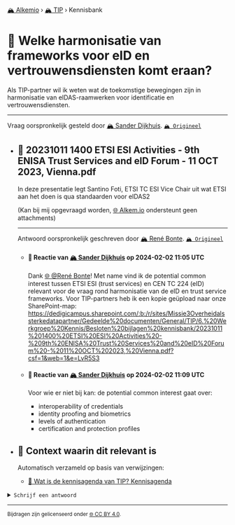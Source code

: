 [🏔️ Alkemio](https://welcome.alkem.io/) › [🏔️ TIP](https://alkem.io/tip/dashboard) › Kennisbank
# 📄 Welke harmonisatie van frameworks voor eID en vertrouwensdiensten komt eraan?
Als TIP-partner wil ik weten wat de toekomstige bewegingen zijn in harmonisatie van eIDAS-raamwerken voor identificatie en vertrouwensdiensten.

***
Vraag oorspronkelijk gesteld door [🏔️ Sander Dijkhuis](https://alkem.io/user/sander-dijkhuis-3912). [`🏔️ Origineel`](https://alkem.io/tip/collaboration/welkeharmonisatiev-4038)

- ## <a id="202310111400etsie-1922"></a> 📌 20231011 1400 ETSI ESI Activities - 9th ENISA Trust Services and eID Forum - 11 OCT 2023, Vienna.pdf
  In deze presentatie legt Santino Foti, ETSI TC ESI Vice Chair uit wat ETSI aan het doen is qua standaarden voor eIDAS2
  
  (Kan bij mij opgevraagd worden, [🌐 Alkem.io](http://Alkem.io) ondersteunt geen attachments)

  ***
  Antwoord oorspronkelijk geschreven door [🏔️ René Bonte](https://alkem.io/user/rene-bonte-9498).  [`🏔️ Origineel`](https://alkem.io/tip/collaboration/welkeharmonisatiev-4038/posts/202310111400etsie-1922)

    - #### 💬 Reactie van [🏔️ Sander Dijkhuis](https://alkem.io/user/sander-dijkhuis-3912) op 2024-02-02 11:05 UTC
          
      Dank [🌐 @René Bonte](https://alkem.io/user/rene-bonte-9498)! Met name vind ik de potential common interest tussen ETSI ESI (trust services) en CEN TC 224 (eID) relevant voor de vraag rond harmonisatie van de eID en trust service frameworks. Voor TIP-partners heb ik een kopie geüpload naar onze SharePoint-map: https://dedigicampus.sharepoint.com/:b:/r/sites/Missie3Overheidalssterkedatapartner/Gedeelde%20documenten/General/TIP/6.%20Werkgroep%20Kennis/Besloten%20bijlagen%20kennisbank/20231011%201400%20ETSI%20ESI%20Activities%20-%209th%20ENISA%20Trust%20Services%20and%20eID%20Forum%20-%2011%20OCT%202023,%20Vienna.pdf?csf=1&web=1&e=LvR5S3
    - #### 💬 Reactie van [🏔️ Sander Dijkhuis](https://alkem.io/user/sander-dijkhuis-3912) op 2024-02-02 11:09 UTC
          
      Voor wie er niet bij kan: de potential common interest gaat over:
      - interoperability of credentials
      - identity proofing and biometrics
      - levels of authentication
      - certification and protection profiles
- ## 📌 Context waarin dit relevant is
  Automatisch verzameld op basis van verwijzingen:
  - [📌 Wat is de kennisagenda van TIP? Kennisagenda](watisdekennisagen-9941.md#kennisagenda-5711)
<details><summary><code>Schrijf een antwoord</code></summary>

1. [Log in op Alkemio](https://identity.alkem.io/login).
2. Als je nog niet lid bent van de TIP-space, [vraag en wacht op toegang](https://alkem.io/tip/dashboard).
3. Ga naar de [vraag in Alkemio](https://alkem.io/tip/collaboration/welkeharmonisatiev-4038).
4. Klik op (+).
5. Neem kennis van de placeholder-tekst en verwijder deze.
6. Verstuur je antwoord.

Je antwoord verschijnt direct op Alkemio. Na synchronisatie verschijnt het ook hier.

</details>

* * *
<small>Bijdragen zijn gelicenseerd onder [🌐 CC BY 4.0](https://creativecommons.org/licenses/by/4.0/deed.nl).</small>
